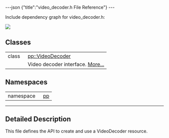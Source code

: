 ---json {"title":"video\_decoder.h File Reference"} ---

Include dependency graph for video\_decoder.h:

![](/docs/native-client/pepper_beta/cpp/video__decoder_8h__incl.png)

Classes
-------

<table><tbody><tr class="odd"><td style="text-align: right;">class  </td><td><a href="/docs/native-client/pepper_beta/cpp/classpp_1_1_video_decoder/" class="el">pp::VideoDecoder</a></td></tr><tr class="even"><td style="text-align: right;"> </td><td>Video decoder interface. <a href="/docs/native-client/pepper_beta/cpp/classpp_1_1_video_decoder#details">More...</a><br />
</td></tr></tbody></table>

Namespaces
----------

<table><tbody><tr class="odd"><td style="text-align: right;">namespace  </td><td><a href="/docs/native-client/pepper_beta/cpp/namespacepp/" class="el">pp</a></td></tr></tbody></table>

------------------------------------------------------------------------

<span id="details" class="anchor" style="margin: 0;"></span>

Detailed Description
--------------------

This file defines the API to create and use a VideoDecoder resource.

